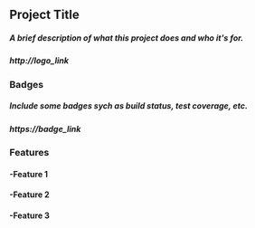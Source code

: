 ## Project Title

##### A brief description of what this project does and who it's for.

##### http://logo_link

### Badges

##### Include some badges sych as build status, test coverage, etc.

##### https://badge_link

### Features

#### -Feature 1
#### -Feature 2
#### -Feature 3
